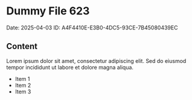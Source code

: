 # Dummy File 623

Date: 2025-04-03
ID: A4F4410E-E3B0-4DC5-93CE-7B45080439EC

## Content

Lorem ipsum dolor sit amet, consectetur adipiscing elit.
Sed do eiusmod tempor incididunt ut labore et dolore magna aliqua.

* Item 1
* Item 2
* Item 3

